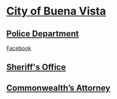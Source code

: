 # [City of Buena Vista](https://bvcity.org/)   

## [Police Department](https://bvcity.org/police/)  
[Facebook](https://www.facebook.com/buenavistapolice/)  
## [Sheriff's Office](https://bvcity.org/sheriff/)  
## [Commonwealth’s Attorney](https://bvcity.org/commonwealths-attorney/)  
